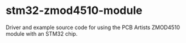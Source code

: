 # stm32-zmod4510-module
Driver and example source code for using the PCB Artists ZMOD4510 module with an STM32 chip.
